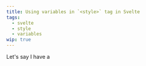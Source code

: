 ```yaml
---
title: Using variables in `<style>` tag in Svelte
tags:
  - svelte
  - style
  - variables
wip: true
---
```


Let's say I have a 